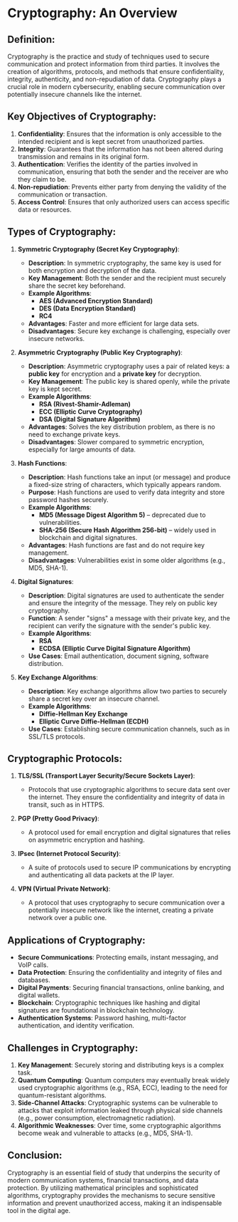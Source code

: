 # Cryptography: An Overview

## Definition:
Cryptography is the practice and study of techniques used to secure communication and protect information from third parties. It involves the creation of algorithms, protocols, and methods that ensure confidentiality, integrity, authenticity, and non-repudiation of data. Cryptography plays a crucial role in modern cybersecurity, enabling secure communication over potentially insecure channels like the internet.

## Key Objectives of Cryptography:
1. **Confidentiality**: Ensures that the information is only accessible to the intended recipient and is kept secret from unauthorized parties.
2. **Integrity**: Guarantees that the information has not been altered during transmission and remains in its original form.
3. **Authentication**: Verifies the identity of the parties involved in communication, ensuring that both the sender and the receiver are who they claim to be.
4. **Non-repudiation**: Prevents either party from denying the validity of the communication or transaction.
5. **Access Control**: Ensures that only authorized users can access specific data or resources.

## Types of Cryptography:
1. **Symmetric Cryptography (Secret Key Cryptography)**:
   - **Description**: In symmetric cryptography, the same key is used for both encryption and decryption of the data.
   - **Key Management**: Both the sender and the recipient must securely share the secret key beforehand.
   - **Example Algorithms**: 
     - **AES (Advanced Encryption Standard)**
     - **DES (Data Encryption Standard)**
     - **RC4**
   - **Advantages**: Faster and more efficient for large data sets.
   - **Disadvantages**: Secure key exchange is challenging, especially over insecure networks.

2. **Asymmetric Cryptography (Public Key Cryptography)**:
   - **Description**: Asymmetric cryptography uses a pair of related keys: a **public key** for encryption and a **private key** for decryption.
   - **Key Management**: The public key is shared openly, while the private key is kept secret.
   - **Example Algorithms**:
     - **RSA (Rivest-Shamir-Adleman)**
     - **ECC (Elliptic Curve Cryptography)**
     - **DSA (Digital Signature Algorithm)**
   - **Advantages**: Solves the key distribution problem, as there is no need to exchange private keys.
   - **Disadvantages**: Slower compared to symmetric encryption, especially for large amounts of data.

3. **Hash Functions**:
   - **Description**: Hash functions take an input (or message) and produce a fixed-size string of characters, which typically appears random.
   - **Purpose**: Hash functions are used to verify data integrity and store password hashes securely.
   - **Example Algorithms**:
     - **MD5 (Message Digest Algorithm 5)** – deprecated due to vulnerabilities.
     - **SHA-256 (Secure Hash Algorithm 256-bit)** – widely used in blockchain and digital signatures.
   - **Advantages**: Hash functions are fast and do not require key management.
   - **Disadvantages**: Vulnerabilities exist in some older algorithms (e.g., MD5, SHA-1).

4. **Digital Signatures**:
   - **Description**: Digital signatures are used to authenticate the sender and ensure the integrity of the message. They rely on public key cryptography.
   - **Function**: A sender "signs" a message with their private key, and the recipient can verify the signature with the sender's public key.
   - **Example Algorithms**:
     - **RSA**
     - **ECDSA (Elliptic Curve Digital Signature Algorithm)**
   - **Use Cases**: Email authentication, document signing, software distribution.

5. **Key Exchange Algorithms**:
   - **Description**: Key exchange algorithms allow two parties to securely share a secret key over an insecure channel.
   - **Example Algorithms**:
     - **Diffie-Hellman Key Exchange**
     - **Elliptic Curve Diffie-Hellman (ECDH)**
   - **Use Cases**: Establishing secure communication channels, such as in SSL/TLS protocols.

## Cryptographic Protocols:
1. **TLS/SSL (Transport Layer Security/Secure Sockets Layer)**:
   - Protocols that use cryptographic algorithms to secure data sent over the internet. They ensure the confidentiality and integrity of data in transit, such as in HTTPS.
   
2. **PGP (Pretty Good Privacy)**:
   - A protocol used for email encryption and digital signatures that relies on asymmetric encryption and hashing.

3. **IPsec (Internet Protocol Security)**:
   - A suite of protocols used to secure IP communications by encrypting and authenticating all data packets at the IP layer.

4. **VPN (Virtual Private Network)**:
   - A protocol that uses cryptography to secure communication over a potentially insecure network like the internet, creating a private network over a public one.

## Applications of Cryptography:
- **Secure Communications**: Protecting emails, instant messaging, and VoIP calls.
- **Data Protection**: Ensuring the confidentiality and integrity of files and databases.
- **Digital Payments**: Securing financial transactions, online banking, and digital wallets.
- **Blockchain**: Cryptographic techniques like hashing and digital signatures are foundational in blockchain technology.
- **Authentication Systems**: Password hashing, multi-factor authentication, and identity verification.

## Challenges in Cryptography:
1. **Key Management**: Securely storing and distributing keys is a complex task.
2. **Quantum Computing**: Quantum computers may eventually break widely used cryptographic algorithms (e.g., RSA, ECC), leading to the need for quantum-resistant algorithms.
3. **Side-Channel Attacks**: Cryptographic systems can be vulnerable to attacks that exploit information leaked through physical side channels (e.g., power consumption, electromagnetic radiation).
4. **Algorithmic Weaknesses**: Over time, some cryptographic algorithms become weak and vulnerable to attacks (e.g., MD5, SHA-1).

## Conclusion:
Cryptography is an essential field of study that underpins the security of modern communication systems, financial transactions, and data protection. By utilizing mathematical principles and sophisticated algorithms, cryptography provides the mechanisms to secure sensitive information and prevent unauthorized access, making it an indispensable tool in the digital age.

